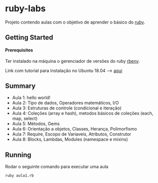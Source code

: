 ruby-labs
====

Projeto contendo aulas com o objetivo de aprender o básico do [ruby](https://ruby-doc.org/).


## Getting Started

#### Prerequisites

Ter instalado na máquina o gerenciador de versões do ruby [rbenv](https://github.com/rbenv/rbenv).

Link com tutorial para instalação no Ubuntu 18.04 --> [aqui](https://www.digitalocean.com/community/tutorials/how-to-install-ruby-on-rails-with-rbenv-on-ubuntu-18-04)


## Summary

- Aula 1: hello world!
- Aula 2: Tipo de dados, Operadores matemáticos, I/O
- Aula 3: Estruturas de controle (condicional e iteração)
- Aula 4: Coleções (array e hash), metodos básicos de coleções (each, map, select)
- Aula 5: Métodos, Gems
- Aula 6: Orientação a objetos, Classes, Herança, Polimorfismo
- Aula 7: Require, Escopo de Variaveis, Atributos, Construtor
- Aula 8: Blocks, Lambdas, Modules (namespace e mixins)

## Running

Rodar o seguinte comando para executar uma aula

```shell
ruby aula1.rb
```

